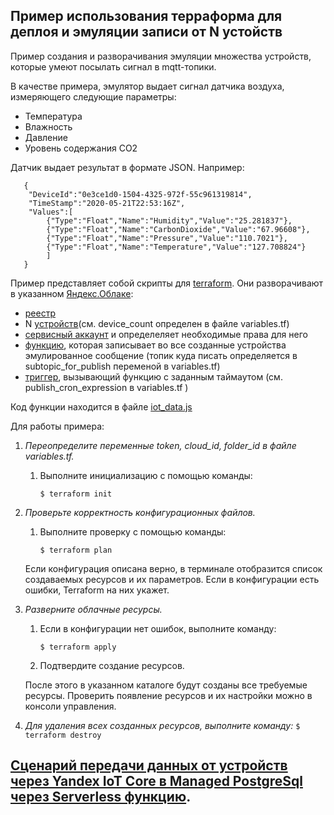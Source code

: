 ## Пример использования терраформа для деплоя и эмуляции записи от N устойств

Пример создания и разворачивания эмуляции множества устройств, которые умеют
посылать сигнал в mqtt-топики.

В качестве примера, эмулятор выдает сигнал датчика воздуха, измеряющего следующие параметры:
 - Температура
 - Влажность
 - Давление
 - Уровень содержания СO2

Датчик выдает результат в формате JSON. Например:
```
   {
    "DeviceId":"0e3ce1d0-1504-4325-972f-55c961319814",
    "TimeStamp":"2020-05-21T22:53:16Z",
    "Values":[
        {"Type":"Float","Name":"Humidity","Value":"25.281837"},
        {"Type":"Float","Name":"CarbonDioxide","Value":"67.96608"},
        {"Type":"Float","Name":"Pressure","Value":"110.7021"},
        {"Type":"Float","Name":"Temperature","Value":"127.708824"}
        ]
   }
```

Пример представляет собой скрипты для [terraform](https://cloud.yandex.ru/docs/solutions/infrastructure-management/terraform-quickstart#install-terraform).
Они разворачивают в указанном [Яндекс.Облаке](https://cloud.yandex.ru/docs/overview/):
 - [реестр](https://cloud.yandex.ru/docs/iot-core/quickstart#creъate-registry)
 - N [устройств](https://cloud.yandex.ru/docs/iot-core/quickstart#create-device)(см. device_count определен в файле variables.tf)
 - [сервисный аккаунт](https://cloud.yandex.ru/docs/iam/concepts/users/service-accounts) и определеляет необходимые права для него
 - [функцию](https://cloud.yandex.ru/docs/functions/concepts/function), которая записывает во все созданные устройства эмулированное сообщение (топик куда писать определяется в subtopic_for_publish переменой в variables.tf)
 - [триггер](https://cloud.yandex.ru/docs/functions/concepts/trigger), вызывающий функцию с заданным таймаутом (см. publish_cron_expression в variables.tf )
 
 Код функции находится в файле [iot_data.js](publish/iot_data.js)
 
 Для работы примера:
 
 1. *Переопределите переменные token, cloud_id, folder_id
 в файле variables.tf.*
      1. Выполните инициализацию с помощью команды:
         ```
         $ terraform init
         ```

 2. *Проверьте корректность конфигурационных файлов.*
      
      1. Выполните проверку с помощью команды:
         ```
         $ terraform plan
         ```
      Если конфигурация описана верно, в терминале отобразится список создаваемых ресурсов и их параметров.
      Если в конфигурации есть ошибки, Terraform на них укажет. 
         
3. *Разверните облачные ресурсы.*

      1. Если в конфигурации нет ошибок, выполните команду:
         ```
         $ terraform apply
         ```
      2. Подтвердите создание ресурсов.
      
      После этого в указанном каталоге будут созданы все требуемые ресурсы.
      Проверить появление ресурсов и их настройки можно в консоли управления.
      
4. *Для удаления всех созданных ресурсов, выполните команду:*
         ```
         $ terraform destroy
         ```
         
## [Сценарий передачи данных от устройств через Yandex IoT Core в Managed PostgreSql через Serverless функцию](../subscribe_and_postgresql).
